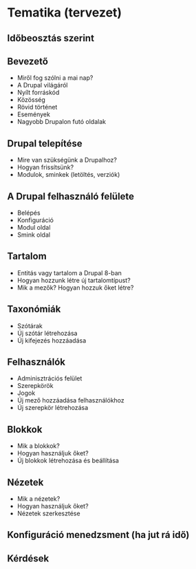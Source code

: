 # Tematika (tervezet)

## Időbeosztás szerint

## Bevezető

- Miről fog szólni a mai nap?
- A Drupal világáról
- Nyílt forráskód
- Közösség
- Rövid történet 
- Események
- Nagyobb Drupalon futó oldalak

## Drupal telepítése
- Mire van szükségünk a Drupalhoz?
- Hogyan frissítsünk?
- Modulok, sminkek (letöltés, verziók)

## A Drupal felhasználó felülete
- Belépés
- Konfiguráció
- Modul oldal
- Smink oldal

## Tartalom
- Entitás vagy tartalom a Drupal 8-ban
- Hogyan hozzunk létre új tartalomtípust?
- Mik a mezők? Hogyan hozzuk őket létre?

## Taxonómiák
- Szótárak
- Új szótár létrehozása
- Új kifejezés hozzáadása
 
## Felhasználók	
- Adminisztrációs felület
- Szerepkörök
- Jogok
- Új mező hozzáadása felhasználókhoz
- Új szerepkör létrehozása

## Blokkok
- Mik a blokkok? 
- Hogyan használjuk őket?
- Új blokkok létrehozása és beállítása

## Nézetek
- Mik a nézetek?
- Hogyan használjuk őket? 
- Nézetek szerkesztése

## Konfiguráció menedzsment (ha jut rá idő)

## Kérdések






